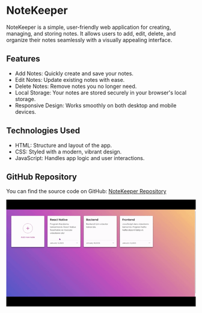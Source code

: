 # NoteKeeper

NoteKeeper is a simple, user-friendly web application for creating, managing, and storing notes. It allows users to add, edit, delete, and organize their notes seamlessly with a visually appealing interface.

## Features
- Add Notes: Quickly create and save your notes.
- Edit Notes: Update existing notes with ease.
- Delete Notes: Remove notes you no longer need.
- Local Storage: Your notes are stored securely in your browser's local storage.
- Responsive Design: Works smoothly on both desktop and mobile devices.

## Technologies Used
- HTML: Structure and layout of the app.
- CSS: Styled with a modern, vibrant design.
- JavaScript: Handles app logic and user interactions.

## GitHub Repository
You can find the source code on GitHub: [NoteKeeper Repository](https://github.com/your-username/NoteKeeper)

![](screen.gif)